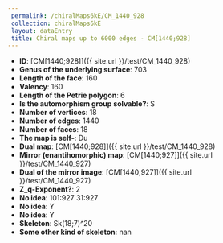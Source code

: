 ```yaml
--- 
 permalink: /chiralMaps6kE/CM_1440_928 
 collection: chiralMaps6kE
 layout: dataEntry
 title: Chiral maps up to 6000 edges - CM[1440;928]
---
```


- **ID**: [CM[1440;928]]({{ site.url }}/test/CM_1440_928)
- **Genus of the underlying surface**: 703
- **Length of the face**: 160
- **Valency**: 160
- **Length of the Petrie polygon**: 6
- **Is the automorphism group solvable?**: S
- **Number of vertices**: 18
- **Number of edges**: 1440
- **Number of faces**: 18
- **The map is self-**: Du
- **Dual map**: [CM[1440;928]]({{ site.url }}/test/CM_1440_928)
- **Mirror (enantihomorphic) map**: [CM[1440;927]]({{ site.url }}/test/CM_1440_927)
- **Dual of the mirror image**: [CM[1440;927]]({{ site.url }}/test/CM_1440_927)
- **Z_q-Exponent?**: 2
- **No idea**:  101:927 31:927
- **No idea**: Y
- **No idea**: Y
- **Skeleton**: Sk(18;7)^20
- **Some other kind of skeleton**: nan
